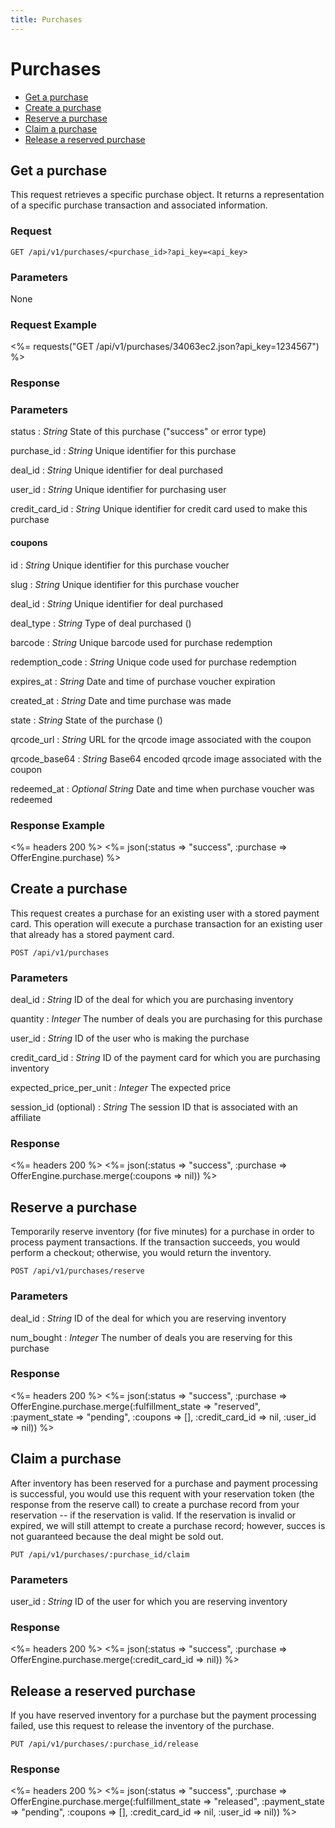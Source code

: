 ```yaml
---
title: Purchases
---
```


# Purchases

* [Get a purchase](/v1/purchases/#get-a-purchase)
* [Create a purchase](/v1/purchases/#create-a-purchase)
* [Reserve a purchase](/v1/purchases/#reserve-a-purchase)
* [Claim a purchase](/v1/purchases/#claim-a-purchase)
* [Release a reserved purchase](/v1/purchases/#release-a-reserved-purchase)

## Get a purchase

This request retrieves a specific purchase object. It returns a representation of a specific purchase transaction and associated information.

### Request

    GET /api/v1/purchases/<purchase_id>?api_key=<api_key>

### Parameters

None

### Request Example

<%= requests("GET /api/v1/purchases/34063ec2.json?api_key=1234567") %>

### Response

### Parameters

status
: _String_  State of this purchase ("success" or error type)

purchase_id
: _String_  Unique identifier for this purchase

deal_id
: _String_  Unique identifier for deal purchased

user_id
: _String_  Unique identifier for purchasing user

credit_card_id
: _String_  Unique identifier for credit card used to make this purchase

#### coupons
id
: _String_  Unique identifier for this purchase voucher

slug
: _String_  Unique identifier for this purchase voucher

deal_id
: _String_  Unique identifier for deal purchased

deal_type
: _String_  Type of deal purchased (<possible results>)

barcode
: _String_  Unique barcode used for purchase redemption

redemption_code
: _String_  Unique code used for purchase redemption

expires_at
: _String_  Date and time of purchase voucher expiration

created_at
: _String_  Date and time purchase was made

state
: _String_  State of the purchase (<possible results>)

qrcode_url
: _String_  URL for the qrcode image associated with the coupon

qrcode_base64
: _String_  Base64 encoded qrcode image associated with the coupon

redeemed_at
: _Optional String_  Date and time when purchase voucher was redeemed

### Response Example
<%= headers 200 %>
<%= json(:status => "success", :purchase => OfferEngine.purchase) %>

## Create a purchase

This request creates a purchase for an existing user with a stored payment card. This operation will execute a purchase transaction for an existing user that already has a stored payment card.

    POST /api/v1/purchases

### Parameters
deal_id
: _String_  ID of the deal for which you are purchasing inventory

quantity
: _Integer_ The number of deals you are purchasing for this purchase

user_id
: _String_  ID of the user who is making the purchase

credit_card_id
: _String_  ID of the payment card for which you are purchasing inventory

expected_price_per_unit
: _Integer_ The expected price

session_id (optional)
: _String_ The session ID that is associated with an affiliate

### Response
<%= headers 200 %>
<%= json(:status => "success", :purchase => OfferEngine.purchase.merge(:coupons => nil)) %>

## Reserve a purchase
Temporarily reserve inventory (for five minutes) for a purchase in order to process payment transactions. If the transaction succeeds, you would perform a checkout; otherwise, you would return the inventory.

    POST /api/v1/purchases/reserve

### Parameters

deal_id
: _String_  ID of the deal for which you are reserving inventory

num_bought
: _Integer_ The number of deals you are reserving for this purchase

### Response

<%= headers 200 %>
<%= json(:status => "success", :purchase => OfferEngine.purchase.merge(:fulfillment_state => "reserved", :payment_state => "pending", :coupons => [], :credit_card_id => nil, :user_id => nil)) %>

## Claim a purchase
After inventory has been reserved for a purchase and payment processing is successful, you would use this requent with your reservation token (the response from the reserve call) to create a purchase record from your reservation -- if the reservation is valid. If the reservation is invalid or expired, we will still attempt to create a purchase record; however, succes is not guaranteed because the deal might be sold out.

    PUT /api/v1/purchases/:purchase_id/claim

### Parameters

user_id
: _String_  ID of the user for which you are reserving inventory

### Response

<%= headers 200 %>
<%= json(:status => "success", :purchase => OfferEngine.purchase.merge(:credit_card_id => nil)) %>

## Release a reserved purchase
If you have reserved inventory for a purchase but the payment processing failed, use this request to release the inventory of the purchase.

    PUT /api/v1/purchases/:purchase_id/release

### Response

<%= headers 200 %>
<%= json(:status => "success", :purchase => OfferEngine.purchase.merge(:fulfillment_state => "released", :payment_state => "pending", :coupons => [], :credit_card_id => nil, :user_id => nil)) %>
